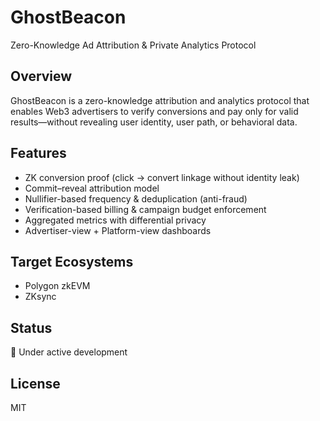 # GhostBeacon

Zero-Knowledge Ad Attribution & Private Analytics Protocol

## Overview

GhostBeacon is a zero-knowledge attribution and analytics protocol that enables Web3 advertisers to verify conversions and pay only for valid results—without revealing user identity, user path, or behavioral data.

## Features

- ZK conversion proof (click → convert linkage without identity leak)
- Commit–reveal attribution model
- Nullifier-based frequency & deduplication (anti-fraud)
- Verification-based billing & campaign budget enforcement
- Aggregated metrics with differential privacy
- Advertiser-view + Platform-view dashboards

## Target Ecosystems

- Polygon zkEVM
- ZKsync

## Status

🚧 Under active development

## License

MIT

